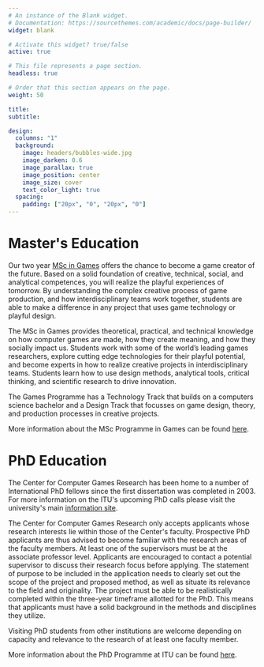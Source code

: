 ```yaml
---
# An instance of the Blank widget.
# Documentation: https://sourcethemes.com/academic/docs/page-builder/
widget: blank

# Activate this widget? true/false
active: true

# This file represents a page section.
headless: true

# Order that this section appears on the page.
weight: 50

title:
subtitle:

design:
  columns: "1"
  background:
    image: headers/bubbles-wide.jpg
    image_darken: 0.6
    image_parallax: true
    image_position: center
    image_size: cover
    text_color_light: true
  spacing:
    padding: ["20px", "0", "20px", "0"]
---
```


# Master's Education

Our two year [MSc in Games](http://en.itu.dk/Programmes/MSc-Programmes/Games) offers the chance to become a game creator of the future. Based on a solid foundation of creative, technical, social, and analytical competences, you will realize the playful experiences of tomorrow. By understanding the complex creative process of game production, and how interdisciplinary teams work together, students are able to make a difference in any project that uses game technology or playful design.

The MSc in Games provides theoretical, practical, and technical knowledge on how computer games are made, how they create meaning, and how they socially impact us. Students work with some of the world’s leading games researchers, explore cutting edge technologies for their playful potential, and become experts in how to realize creative projects in interdisciplinary teams. Students learn how to use design methods, analytical tools, critical thinking, and scientific research to drive innovation.

The Games Programme has a Technology Track that builds on a computers science bachelor and a Design Track that focusses on game design, theory, and production processes in creative projects.

More information about the MSc Programme in Games can be found [here](http://en.itu.dk/Programmes/MSc-Programmes/Games).

# PhD Education

The Center for Computer Games Research has been home to a number of International PhD fellows since the first dissertation was completed in 2003. For more information on the ITU's upcoming PhD calls please visit the university's main [information site](https://en.itu.dk/Research/PhD-Programme).

The Center for Computer Games Research only accepts applicants whose research interests lie within those of the Center's faculty. Prospective PhD applicants are thus advised to become familiar with the research areas of the faculty members. At least one of the supervisors must be at the associate professor level. Applicants are encouraged to contact a potential supervisor to discuss their research focus before applying. The statement of purpose to be included in the application needs to clearly set out the scope of the project and proposed method, as well as situate its relevance to the field and originality. The project must be able to be realistically completed within the three-year timeframe allotted for the PhD. This means that applicants must have a solid background in the methods and disciplines they utilize.

Visiting PhD students from other institutions are welcome depending on capacity and relevance to the research of at least one faculty member.

More information about the PhD Programme at ITU can be found [here](https://en.itu.dk/Research/PhD-Programme).
